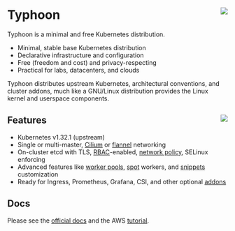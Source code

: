 # Typhoon <img align="right" src="https://storage.googleapis.com/poseidon/typhoon-logo.png">

Typhoon is a minimal and free Kubernetes distribution.

* Minimal, stable base Kubernetes distribution
* Declarative infrastructure and configuration
* Free (freedom and cost) and privacy-respecting
* Practical for labs, datacenters, and clouds

Typhoon distributes upstream Kubernetes, architectural conventions, and cluster addons, much like a GNU/Linux distribution provides the Linux kernel and userspace components.

## Features <a href="https://www.cncf.io/certification/software-conformance/"><img align="right" src="https://storage.googleapis.com/poseidon/certified-kubernetes.png"></a>

* Kubernetes v1.32.1 (upstream)
* Single or multi-master, [Cilium](https://github.com/cilium/cilium) or [flannel](https://github.com/coreos/flannel) networking
* On-cluster etcd with TLS, [RBAC](https://kubernetes.io/docs/admin/authorization/rbac/)-enabled, [network policy](https://kubernetes.io/docs/concepts/services-networking/network-policies/), SELinux enforcing
* Advanced features like [worker pools](https://typhoon.psdn.io/advanced/worker-pools/), [spot](https://typhoon.psdn.io/fedora-coreos/aws/#spot) workers, and [snippets](https://typhoon.psdn.io/advanced/customization/#hosts) customization
* Ready for Ingress, Prometheus, Grafana, CSI, and other optional [addons](https://typhoon.psdn.io/addons/overview/)

## Docs

Please see the [official docs](https://typhoon.psdn.io) and the AWS [tutorial](https://typhoon.psdn.io/fedora-coreos/aws/).

